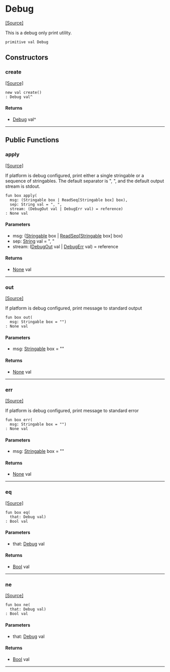 # Debug
<span class="source-link">[[Source]](src/debug/debug.md#L24)</span>

This is a debug only print utility.


```pony
primitive val Debug
```

## Constructors

### create
<span class="source-link">[[Source]](src/debug/debug.md#L24)</span>


```pony
new val create()
: Debug val^
```

#### Returns

* [Debug](debug-Debug.md) val^

---

## Public Functions

### apply
<span class="source-link">[[Source]](src/debug/debug.md#L28)</span>


If platform is debug configured, print either a single stringable or a
sequence of stringables. The default separator is ", ", and the default
output stream is stdout.


```pony
fun box apply(
  msg: (Stringable box | ReadSeq[Stringable box] box),
  sep: String val = ", ",
  stream: (DebugOut val | DebugErr val) = reference)
: None val
```
#### Parameters

*   msg: ([Stringable](builtin-Stringable.md) box | [ReadSeq](builtin-ReadSeq.md)\[[Stringable](builtin-Stringable.md) box\] box)
*   sep: [String](builtin-String.md) val = ", "
*   stream: ([DebugOut](debug-DebugOut.md) val | [DebugErr](debug-DebugErr.md) val) = reference

#### Returns

* [None](builtin-None.md) val

---

### out
<span class="source-link">[[Source]](src/debug/debug.md#L47)</span>


If platform is debug configured, print message to standard output


```pony
fun box out(
  msg: Stringable box = "")
: None val
```
#### Parameters

*   msg: [Stringable](builtin-Stringable.md) box = ""

#### Returns

* [None](builtin-None.md) val

---

### err
<span class="source-link">[[Source]](src/debug/debug.md#L53)</span>


If platform is debug configured, print message to standard error


```pony
fun box err(
  msg: Stringable box = "")
: None val
```
#### Parameters

*   msg: [Stringable](builtin-Stringable.md) box = ""

#### Returns

* [None](builtin-None.md) val

---

### eq
<span class="source-link">[[Source]](src/debug/debug.md#L28)</span>


```pony
fun box eq(
  that: Debug val)
: Bool val
```
#### Parameters

*   that: [Debug](debug-Debug.md) val

#### Returns

* [Bool](builtin-Bool.md) val

---

### ne
<span class="source-link">[[Source]](src/debug/debug.md#L28)</span>


```pony
fun box ne(
  that: Debug val)
: Bool val
```
#### Parameters

*   that: [Debug](debug-Debug.md) val

#### Returns

* [Bool](builtin-Bool.md) val

---

